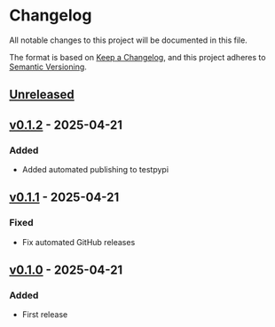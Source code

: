 # Changelog

All notable changes to this project will be documented in this file.

The format is based on [Keep a Changelog](https://keepachangelog.com/en/1.1.0/),
and this project adheres to [Semantic Versioning](https://semver.org/spec/v2.0.0.html).

## [Unreleased]


## [v0.1.2] - 2025-04-21

### Added

- Added automated publishing to testpypi


## [v0.1.1] - 2025-04-21

### Fixed

- Fix automated GitHub releases


## [v0.1.0] - 2025-04-21

### Added

- First release


[unreleased]: https://github.com/OSGeo/cite-runner/compare/v0.1.2...HEAD
[v0.1.2]: https://github.com/OSGeo/cite-runner/releases/tag/v0.1.2
[v0.1.1]: https://github.com/OSGeo/cite-runner/releases/tag/v0.1.1
[v0.1.0]: https://github.com/OSGeo/cite-runner/releases/tag/v0.1.0
